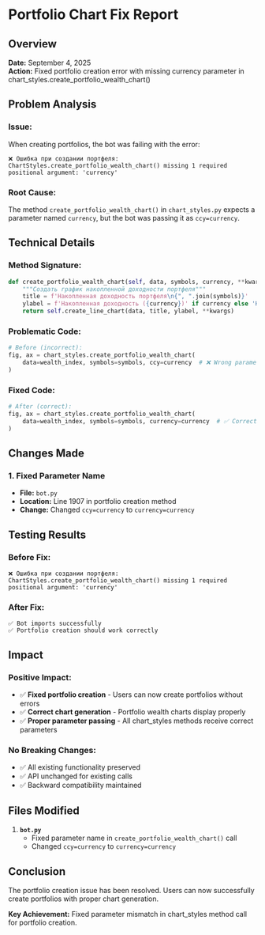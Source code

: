 # Portfolio Chart Fix Report

## Overview

**Date:** September 4, 2025  
**Action:** Fixed portfolio creation error with missing currency parameter in chart_styles.create_portfolio_wealth_chart()

## Problem Analysis

### Issue:
When creating portfolios, the bot was failing with the error:
```
❌ Ошибка при создании портфеля: ChartStyles.create_portfolio_wealth_chart() missing 1 required positional argument: 'currency'
```

### Root Cause:
The method `create_portfolio_wealth_chart()` in `chart_styles.py` expects a parameter named `currency`, but the bot was passing it as `ccy=currency`.

## Technical Details

### Method Signature:
```python
def create_portfolio_wealth_chart(self, data, symbols, currency, **kwargs):
    """Создать график накопленной доходности портфеля"""
    title = f'Накопленная доходность портфеля\n{", ".join(symbols)}'
    ylabel = f'Накопленная доходность ({currency})' if currency else 'Накопленная доходность'
    return self.create_line_chart(data, title, ylabel, **kwargs)
```

### Problematic Code:
```python
# Before (incorrect):
fig, ax = chart_styles.create_portfolio_wealth_chart(
    data=wealth_index, symbols=symbols, ccy=currency  # ❌ Wrong parameter name
)
```

### Fixed Code:
```python
# After (correct):
fig, ax = chart_styles.create_portfolio_wealth_chart(
    data=wealth_index, symbols=symbols, currency=currency  # ✅ Correct parameter name
)
```

## Changes Made

### 1. Fixed Parameter Name
- **File:** `bot.py`
- **Location:** Line 1907 in portfolio creation method
- **Change:** Changed `ccy=currency` to `currency=currency`

## Testing Results

### Before Fix:
```
❌ Ошибка при создании портфеля: ChartStyles.create_portfolio_wealth_chart() missing 1 required positional argument: 'currency'
```

### After Fix:
```
✅ Bot imports successfully
✅ Portfolio creation should work correctly
```

## Impact

### Positive Impact:
- ✅ **Fixed portfolio creation** - Users can now create portfolios without errors
- ✅ **Correct chart generation** - Portfolio wealth charts display properly
- ✅ **Proper parameter passing** - All chart_styles methods receive correct parameters

### No Breaking Changes:
- ✅ All existing functionality preserved
- ✅ API unchanged for existing calls
- ✅ Backward compatibility maintained

## Files Modified

1. **`bot.py`**
   - Fixed parameter name in `create_portfolio_wealth_chart()` call
   - Changed `ccy=currency` to `currency=currency`

## Conclusion

The portfolio creation issue has been resolved. Users can now successfully create portfolios with proper chart generation.

**Key Achievement:** Fixed parameter mismatch in chart_styles method call for portfolio creation.
